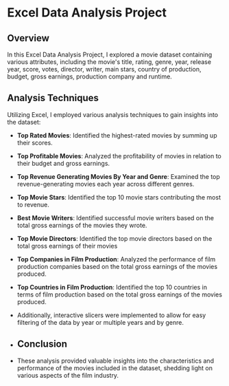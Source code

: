 # Excel Data Analysis Project

## Overview
In this Excel Data Analysis Project, I explored a movie dataset containing various attributes, including the movie's title, rating, genre, year, release year, score, votes, director, writer, main stars, country of production, budget, gross earnings, production company and runtime.

## Analysis Techniques
Utilizing Excel, I employed various analysis techniques to gain insights into the dataset:

- **Top Rated Movies**: Identified the highest-rated movies by summing up their scores.
- **Top Profitable Movies**: Analyzed the profitability of movies in relation to their budget and gross earnings.
- **Top Revenue Generating Movies By Year and Genre**: Examined the top revenue-generating movies each year across different genres.
- **Top Movie Stars**: Identified the top 10 movie stars contributing the most to revenue.
- **Best Movie Writers**: Identified successful movie writers based on the total gross earnings of the movies they wrote.
- **Top Movie Directors**: Identified the top movie directors based on the total gross earnings of their movies
- **Top Companies in Film Production**: Analyzed the performance of film production companies based on the total gross earnings of the movies produced.
- **Top Countries in Film Production**: Identified the top 10 countries in terms of film production based on the total gross earnings of the movies produced.

- Additionally, interactive slicers were implemented to allow for easy filtering of the data by year or multiple years and by genre.

- ## Conclusion
- These analysis provided valuable insights into the characteristics and performance of the movies included in the dataset, shedding light on various aspects of the film industry.
